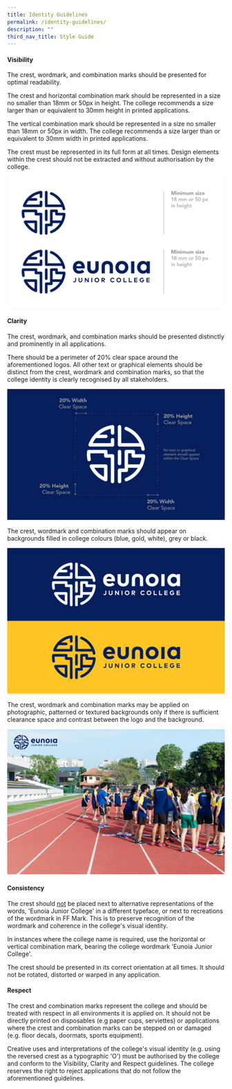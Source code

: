 ```yaml
---
title: Identity Guidelines
permalink: /identity-guidelines/
description: ""
third_nav_title: Style Guide
---
```

#### **Visibility**

The crest, wordmark, and combination marks should be presented for optimal readability.

The crest and horizontal&nbsp;combination mark should be represented in a size no smaller than 18mm or 50px in&nbsp;height. The college recommends a size larger than or equivalent to&nbsp;30mm height in printed applications.

The vertical&nbsp;combination mark should be represented in a size no smaller than 18mm or 50px in&nbsp;width.&nbsp;The college recommends a size larger than or equivalent to&nbsp;30mm width&nbsp;in printed applications.

The crest must be&nbsp;represented&nbsp;in&nbsp;its full form at all times. Design elements within the crest should not be extracted and without authorisation by the college.

![](/images/Id-Guide-01-2.png)

#### **Clarity**

The crest, wordmark, and combination marks should be presented distinctly and prominently in all applications.

There should be a perimeter of 20% clear space around the aforementioned logos. All other text or graphical elements should be distinct from the crest, wordmark and combination marks,&nbsp;so that the college identity is&nbsp;clearly recognised by all stakeholders.

![](/images/Id-Guide-02.png)

The crest, wordmark and combination marks should appear on backgrounds filled in college colours (blue, gold, white), grey or black.

![](/images/Id-Guide-04.png)

The crest, wordmark and combination marks may be applied on photographic, patterned or textured backgrounds only if there is sufficient clearance space and contrast between the logo and the background. 

![](/images/Id-Guide-06.jpeg)

#### **Consistency**

The crest should&nbsp;<u>not</u>&nbsp;be placed next to alternative representations&nbsp;of the words, 'Eunoia Junior College' in a different typeface, or next to recreations of the wordmark in FF Mark. This is to preserve recognition of the wordmark and coherence in&nbsp;the college's visual identity.

In instances where the college name is required, use the horizontal or vertical combination mark, bearing the college wordmark 'Eunoia Junior College'.

The crest should be presented in its correct orientation at all times. It should not be rotated, distorted or warped in any application.

#### **Respect**

The crest and combination marks represent the college and should be treated with respect in all environments it is applied on. It should&nbsp;not&nbsp;be directly printed&nbsp;on disposables (e.g paper cups, serviettes) or applications where the crest and combination marks can be stepped on or damaged (e.g. floor decals, doormats, sports&nbsp;equipment).

Creative uses and interpretations of the college's visual identity (e.g. using the reversed crest as a typographic 'O') must be authorised by the college and conform to&nbsp;the Visibility, Clarity and Respect guidelines. The college reserves the right to reject applications that do not follow the aforementioned guidelines.